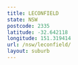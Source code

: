 ```yaml
---
title: LECONFIELD
state: NSW
postcode: 2335
latitude: -32.642118
longitude: 151.319414
url: /nsw/leconfield/
layout: suburb
---
```

